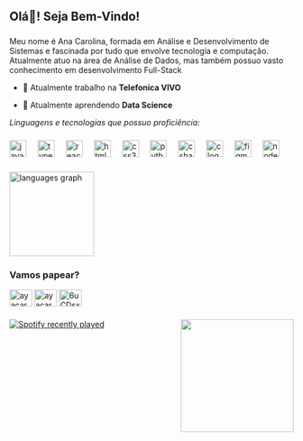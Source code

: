 <h2 align="left">Olá👋! Seja Bem-Vindo!</h2>

###

<p align="left">Meu nome é Ana Carolina, formada em Análise e Desenvolvimento de Sistemas e fascinada por tudo que envolve tecnologia e computação. Atualmente atuo na área de Análise de Dados, mas também possuo vasto conhecimento em desenvolvimento Full-Stack</p>

- 🔭 Atualmente trabalho na **Telefonica VIVO**

- 🌱 Atualmente aprendendo **Data Science**

*Linguagens e tecnologias que possuo proficiência:*

###

<div align="left">
  <img src="https://cdn.jsdelivr.net/gh/devicons/devicon/icons/javascript/javascript-original.svg" height="30" alt="javascript logo"  />
  <img width="12" />
  <img src="https://cdn.jsdelivr.net/gh/devicons/devicon/icons/typescript/typescript-original.svg" height="30" alt="typescript logo"  />
  <img width="12" />
  <img src="https://cdn.jsdelivr.net/gh/devicons/devicon/icons/react/react-original.svg" height="30" alt="react logo"  />
  <img width="12" />
  <img src="https://cdn.jsdelivr.net/gh/devicons/devicon/icons/html5/html5-original.svg" height="30" alt="html5 logo"  />
  <img width="12" />
  <img src="https://cdn.jsdelivr.net/gh/devicons/devicon/icons/css3/css3-original.svg" height="30" alt="css3 logo"  />
  <img width="12" />
  <img src="https://cdn.jsdelivr.net/gh/devicons/devicon/icons/python/python-original.svg" height="30" alt="python logo"  />
  <img width="12" />
  <img src="https://cdn.jsdelivr.net/gh/devicons/devicon/icons/csharp/csharp-original.svg" height="30" alt="csharp logo"  />
  <img width="12" />
  <img src="https://cdn.jsdelivr.net/gh/devicons/devicon/icons/c/c-original.svg" height="30" alt="c logo"  />
  <img width="12" />
  <img src="https://cdn.jsdelivr.net/gh/devicons/devicon/icons/figma/figma-original.svg" height="30" alt="figma logo"  />
  <img width="12" />
  <img src="https://cdn.jsdelivr.net/gh/devicons/devicon/icons/nodejs/nodejs-original.svg" height="30" alt="nodejs logo"  />
</div>

###

<div align="left">
  <img src="https://github-readme-stats.vercel.app/api/top-langs?username=ayacarol&locale=en&hide_title=false&layout=compact&card_width=320&langs_count=5&theme=dracula&hide_border=true&custom_title=Linguagens%20mais%20utilizadas" height="150" alt="languages graph"  />
</div>

###

<h3 align="left">Vamos papear?</h3>
<p align="left">
<a href="https://twitter.com/ayacarol_" target="blank"><img align="center" src="https://raw.githubusercontent.com/rahuldkjain/github-profile-readme-generator/master/src/images/icons/Social/twitter.svg" alt="ayacarol_" height="30" width="40" /></a>
<a href="https://linkedin.com/in/ayacarol" target="blank"><img align="center" src="https://raw.githubusercontent.com/rahuldkjain/github-profile-readme-generator/master/src/images/icons/Social/linked-in-alt.svg" alt="ayacarol" height="30" width="40" /></a>
<a href="https://discord.gg/6uCDsxjf" target="blank"><img align="center" src="https://raw.githubusercontent.com/rahuldkjain/github-profile-readme-generator/master/src/images/icons/Social/discord.svg" alt="6uCDsxjf" height="30" width="40" /></a>
</p>

###

<img align="right" height="200" src="https://media.tenor.com/_AZJmhAry0gAAAAj/rat-dancing-meme.gif"  />

###

<div align="left">
  <a href="https://open.spotify.com/user/rqq9kmfz0v68in6uykggleerb">
    <img src="https://spotify-recently-played-readme.vercel.app/api?user=rqq9kmfz0v68in6uykggleerb&count=5&unique=true" alt="Spotify recently played"  />
  </a>
</div>



